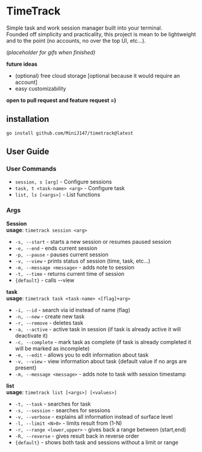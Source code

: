 # TimeTrack
Simple task and work session manager built into your terminal.  
Founded off simplicity and practicality, this project is mean to be lightweight and to the point (no accounts, no over the top UI, etc...).  
 
*(placeholder for gifs when finished)*

**future ideas**  
- (optional) free cloud storage [optional because it would require an account]
- easy customizability 

**open to pull request and feature request =)**

## installation 

`go install github.com/MiniJ147/timetrack@latest`  

## User Guide
### User Commands
- `session, s [arg]`            - Configure sessions 
- `task, t <task-name> <arg>`   - Configure task
- `list, ls [<args>]`           - List functions

### Args
**Session**  
**usage**: `timetrack session <arg>`
- `-s, --start`             - starts a new session or resumes paused session
- `-e, --end`               - ends current session 
- `-p, --pause`             - pauses current session
- `-v, --view`              - prints status of session (time, task, etc...)
- `-m, --message <message>` - adds note to session
- `-t, --time`              - returns current time of session
- `{default}`               - calls --view

**task**    
**usage**: `timetrack task <task-name> <[flag]+arg>`
- `-i, --id`                - search via id instead of name (flag)
- `-n, --new`               - create new task
- `-r, --remove`            - deletes task 
- `-a, --active`            - active task in session (if task is already active it will deactivate it)
- `-c, --complete`          - mark task as complete (if task is already completed it will be marked as incomplete)
- `-e, --edit`              - allows you to edit information about task
- `-v, --view`              - view information about task {default value if no args are present}
- `-m, --message <message>` - adds note to task with session timestamp

**list**  
**usage**: `timetrack list [<args>] [<values>]`
- `-t, --task`                  - searches for task
- `-s, --session`               - searches for sessions
- `-v, --verbose`               - explains all information instead of surface level
- `-l, --limit <N>0>`           - limits result from (1-N)
- `-r, --range <lower,upper>`   - gives back a range between (start,end)
- `-R, --reverse`               - gives result back in reverse order
-  `{default}`                  - shows both task and sessions without a limit or range


